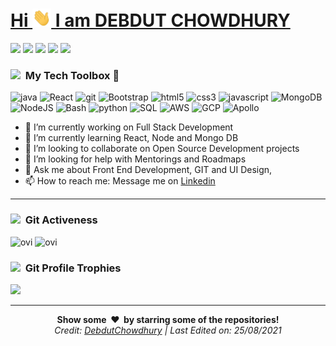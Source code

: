  
 # [Hi <img src="https://raw.githubusercontent.com/ABSphreak/ABSphreak/master/gifs/Hi.gif" width="30px"> I am DEBDUT CHOWDHURY][Portfolio]
<!--  [Portfolio] -->
[<img height="30" src="https://img.shields.io/badge/linkedin-blue.svg?&style=for-the-badge&logo=linkedin&logoColor=white" />][LinkedIn]
[<img height="30" src="https://img.shields.io/badge/GitHub-100000?style=for-the-badge&logo=github&logoColor=white" />][Github]
[<img height="30" src="https://img.shields.io/badge/-Hackerrank-2EC866?style=for-the-badge&logo=HackerRank&logoColor=white" />][Hackerrank]
[<img height="30" src="https://img.shields.io/badge/Gmail-D14836?style=for-the-badge&logo=gmail&logoColor=white" />][Gmail]
<img height="30" src="https://komarev.com/ghpvc/?username=DebdutChowdhury&color=blueviolet" />

<!-- ![alt text](Cover.jpg)-->

### <img src="https://media.giphy.com/media/iY8CRBdQXODJSCERIr/giphy.gif" width="30px">&nbsp; My Tech Toolbox 🧰


<p align="left">
<img src="https://www.vectorlogo.zone/logos/java/java-ar21.svg" alt="java" height="50"/>
<img src="https://www.vectorlogo.zone/logos/reactjs/reactjs-ar21.svg" alt="React" height="50"/>
<img src="https://www.vectorlogo.zone/logos/git-scm/git-scm-ar21.svg" alt="git" height="50"/>
<img src="https://www.vectorlogo.zone/logos/getbootstrap/getbootstrap-ar21.svg" alt="Bootstrap" height="50"/>
<img src="https://www.vectorlogo.zone/logos/w3_html5/w3_html5-ar21.svg" alt="html5" height="50"/>
<img src="https://www.vectorlogo.zone/logos/netlifyapp_watercss/netlifyapp_watercss-ar21.svg" alt="css3" height="50"/>
<img src="https://www.vectorlogo.zone/logos/javascript/javascript-ar21.svg" alt="javascript" height="40"/></code> 
<img src="https://www.vectorlogo.zone/logos/mongodb/mongodb-ar21.svg" alt="MongoDB" height="50"/>
<img src="https://www.vectorlogo.zone/logos/nodejs/nodejs-ar21.svg" alt="NodeJS" height="50"/>
<img src="https://www.vectorlogo.zone/logos/gnu_bash/gnu_bash-ar21.svg" alt="Bash" height="50"/>
<!-- <img src="https://www.vectorlogo.zone/logos/figma/figma-ar21.svg" alt="Figma" height="50"/> -->
<img src="https://www.vectorlogo.zone/logos/python/python-ar21.svg" alt="python" height="50"/>
<img src="https://www.vectorlogo.zone/logos/mysql/mysql-ar21.svg" alt="SQL" height="50"/>
<img src="https://www.vectorlogo.zone/logos/amazon_aws/amazon_aws-ar21.svg" alt="AWS" height="50"/>
<img src="https://www.vectorlogo.zone/logos/google_cloud/google_cloud-ar21.svg" alt="GCP" height="50"/>
<img src="https://www.vectorlogo.zone/logos/apollographql/apollographql-ar21.svg" alt="Apollo" height="50"/>
<!--<code><img src="https://www.vectorlogo.zone/logos/java/java-ar21.svg" alt="java" height="50"/>-->
</p>

 
- 🔭 I’m currently working on Full Stack Development
- 🌱 I’m currently learning React, Node and Mongo DB
- 👯 I’m looking to collaborate on Open Source Development projects
- 🤔 I’m looking for help with Mentorings and Roadmaps
- 💬 Ask me about Front End Development, GIT and UI Design, 
- 📫 How to reach me: Message me on [Linkedin][Linkedin]
<!--- ⚡ Fun fact: ...-->

---

### <img src="https://media.giphy.com/media/iY8CRBdQXODJSCERIr/giphy.gif" width="30px">&nbsp; Git Activeness

<p><img align="left" src="https://github-readme-stats.vercel.app/api/top-langs?username=DebdutChowdhury&show_icons=true&locale=en&layout=compact&theme=chartreuse-dark" alt="ovi" /></p>
<p>&nbsp;<img src="https://github-readme-stats.vercel.app/api?username=DebdutChowdhury&show_icons=true&locale=en&theme=chartreuse-dark" alt="ovi" width="410" /></p>


 
### <img src="https://media.giphy.com/media/iY8CRBdQXODJSCERIr/giphy.gif" width="30px">&nbsp; Git Profile Trophies
<img src="https://github-profile-trophy.vercel.app/?username=DebdutChowdhury&theme=flat&no-bg=true" />
 
 
<!--  ### <img src="https://media.giphy.com/media/iY8CRBdQXODJSCERIr/giphy.gif" width="30px">&nbsp; Latest Projects
 - [Login Registration system by Angular](https://github.com/SwarnadeepGhosh/Login-Page-Angular) -- [Live link](https://login-swarna.web.app/)
 - [TODO list using Angular](https://github.com/SwarnadeepGhosh/Todo-List-Angular) -- [Live link](https://swarnadeepghosh.github.io/todo/)
 - [COVID19 Data Analysis](https://github.com/SwarnadeepGhosh/COVID19-Data-Analysis)
 - [Technology-Blog using basic HTML,CSS](https://github.com/SwarnadeepGhosh/Technology-Blog) -- [Live link](https://swarnadeepghosh.github.io/Technology-Blog)
 - [DVD Rental SQL Project](https://github.com/SwarnadeepGhosh/DVD-Rental-SQL-Project)
 - [Weather Forecast by Python and MetaWeather API](https://github.com/SwarnadeepGhosh/Python-Small-Projects/blob/master/weather_forecast_by_MetaWeather_API.py) -->

---
[Twitter]: https://twitter.com/ChowdhuryDebdut
[Portfolio]: https://debdutchowdhury.netlify.com
[gmail]: mailto:debdut.chowdhury.official@gmail.com
[Linkedin]: https://www.linkedin.com/in/debdut-chowdhury-111a54166/
<!-- [Medium]: https://medium.com/@Swarnadeep -->
[Facebook]: https://www.facebook.com/debdut.chowdhury.14
[Hackerrank]: https://www.hackerrank.com/debdut_chowdhur1
[Github]: https://github.com/DebdutChowdhury


<div align="center">
<b>Show some &nbsp;❤️&nbsp; by starring some of the repositories!</b><br>
 <i>Credit: <a href="https://github.com/DebdutChowdhury">DebdutChowdhury</a> | Last Edited on: 25/08/2021</i>
 </div>
<!-- 📊 📈 🎴 💬 ❤ 🐕 
![Quote](https://github-readme-quotes.herokuapp.com/quote?theme=highcontrast&animation=grow_out_in&layout=default&font=Redressed)
 ![Visitor Count](https://profile-counter.glitch.me/{SwarnadeepGhosh}/count.svg)
<br /> -->
